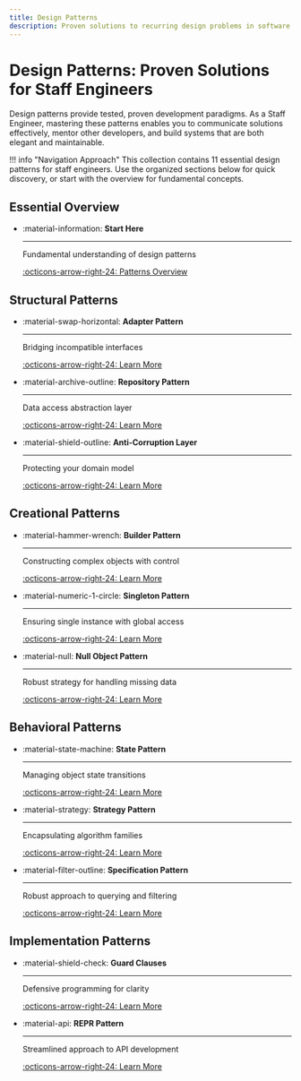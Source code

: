 ```yaml
---
title: Design Patterns
description: Proven solutions to recurring design problems in software architecture and development
---
```


# Design Patterns: Proven Solutions for Staff Engineers

Design patterns provide tested, proven development paradigms. As a Staff Engineer, mastering these patterns enables you to communicate solutions effectively, mentor other developers, and build systems that are both elegant and maintainable.

!!! info "Navigation Approach"
    This collection contains 11 essential design patterns for staff engineers. Use the organized sections below for quick discovery, or start with the overview for fundamental concepts.

## Essential Overview

<div class="grid cards" markdown>

- :material-information: **Start Here**

  ---

  Fundamental understanding of design patterns

  [:octicons-arrow-right-24: Patterns Overview](design-patterns-overview.md)

</div>

## Structural Patterns

<div class="grid cards" markdown>

- :material-swap-horizontal: **Adapter Pattern**

  ---

  Bridging incompatible interfaces

  [:octicons-arrow-right-24: Learn More](adapter-design-pattern.md)

- :material-archive-outline: **Repository Pattern**

  ---

  Data access abstraction layer

  [:octicons-arrow-right-24: Learn More](repository-pattern.md)

- :material-shield-outline: **Anti-Corruption Layer**

  ---

  Protecting your domain model

  [:octicons-arrow-right-24: Learn More](../domain-driven-design/anti-corruption-layer.md)

</div>

## Creational Patterns

<div class="grid cards" markdown>

- :material-hammer-wrench: **Builder Pattern**

  ---

  Constructing complex objects with control

  [:octicons-arrow-right-24: Learn More](builder-pattern.md)

- :material-numeric-1-circle: **Singleton Pattern**

  ---

  Ensuring single instance with global access

  [:octicons-arrow-right-24: Learn More](singleton.md)

- :material-null: **Null Object Pattern**

  ---

  Robust strategy for handling missing data

  [:octicons-arrow-right-24: Learn More](null-object-pattern.md)

</div>

## Behavioral Patterns

<div class="grid cards" markdown>

- :material-state-machine: **State Pattern**

  ---

  Managing object state transitions

  [:octicons-arrow-right-24: Learn More](state-design-pattern.md)

- :material-strategy: **Strategy Pattern**

  ---

  Encapsulating algorithm families

  [:octicons-arrow-right-24: Learn More](strategy-pattern.md)

- :material-filter-outline: **Specification Pattern**

  ---

  Robust approach to querying and filtering

  [:octicons-arrow-right-24: Learn More](specification-pattern.md)

</div>

## Implementation Patterns

<div class="grid cards" markdown>

- :material-shield-check: **Guard Clauses**

  ---

  Defensive programming for clarity

  [:octicons-arrow-right-24: Learn More](guard-clause.md)

- :material-api: **REPR Pattern**

  ---

  Streamlined approach to API development

  [:octicons-arrow-right-24: Learn More](repr-design-pattern.md)

</div>
